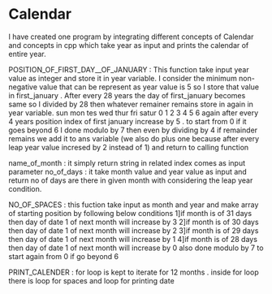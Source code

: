 # Calendar
I have created one program by integrating different concepts of Calendar and concepts in cpp which take year as input and prints the calendar of entire year.

POSITION_OF_FIRST_DAY__OF_JANUARY :
	This function take input year value as integer and store it in year variable. I consider the minimum non-negative value that can be represent as year value is 5 so I store that value in first_january . 
	After every 28 years the day of first_january becomes same so I divided by 28 then whatever remainer remains store in again in year variable.
	sun   mon   tes   wed   thur   fri   satur
               0          1       2        3        4       5       6
	again after every 4 years position index of  first january increase by 5 . to start from 0 if it goes beyond 6 I done modulo by 7 then even by dividing by 4 if remainder remains we add it to ans variable (we also do plus one because after every leap year value incresed by 2 instead of 1) and return to calling function

name_of_month :
	it simply return string in related index comes as input parameter
no_of_days :
	it take month value and year value as input and return no of days are there in given month with considering the leap year condition.

NO_OF_SPACES :
	this fuction take input as month and year and make array of starting position by following below conditions 
1]if month is of 31 days then  day of date 1 of next month will increase by 3
2]if month is of 30 days then  day of date 1 of next month will increase by 2
3]if month is of 29 days then  day of date 1 of next month will increase by 1
4]if month is of 28 days then  day of date 1 of next month will increase by 0
also done modulo by 7 to start again from 0 if go beyond 6

PRINT_CALENDER :
	for loop is kept to iterate for 12 months .
inside for loop there is loop for spaces 
and loop for printing date
